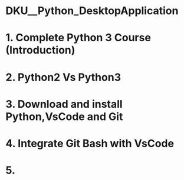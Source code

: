 # DKU__Python_DesktopApplication

# 1. Complete Python 3 Course (Introduction)
# 2. Python2 Vs Python3 
# 3. Download and install Python,VsCode and Git
# 4. Integrate Git Bash with VsCode
# 5. 